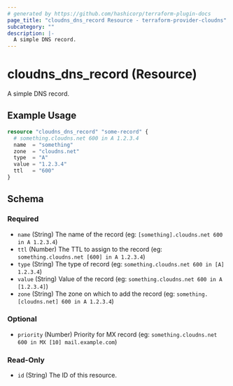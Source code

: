 ```yaml
---
# generated by https://github.com/hashicorp/terraform-plugin-docs
page_title: "cloudns_dns_record Resource - terraform-provider-cloudns"
subcategory: ""
description: |-
  A simple DNS record.
---
```


# cloudns_dns_record (Resource)

A simple DNS record.

## Example Usage

```terraform
resource "cloudns_dns_record" "some-record" {
  # something.cloudns.net 600 in A 1.2.3.4
  name  = "something"
  zone  = "cloudns.net"
  type  = "A"
  value = "1.2.3.4"
  ttl   = "600"
}
```

<!-- schema generated by tfplugindocs -->
## Schema

### Required

- `name` (String) The name of the record (eg: `[something].cloudns.net 600 in A 1.2.3.4`)
- `ttl` (Number) The TTL to assign to the record (eg: `something.cloudns.net [600] in A 1.2.3.4`)
- `type` (String) The type of record (eg: `something.cloudns.net 600 in [A] 1.2.3.4`)
- `value` (String) Value of the record (eg: `something.cloudns.net 600 in A [1.2.3.4]`)
- `zone` (String) The zone on which to add the record (eg: `something.[cloudns.net] 600 in A 1.2.3.4`)

### Optional

- `priority` (Number) Priority for MX record (eg: `something.cloudns.net 600 in MX [10] mail.example.com`)

### Read-Only

- `id` (String) The ID of this resource.


